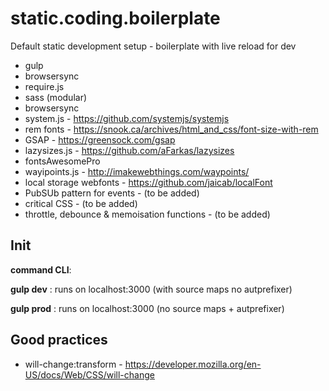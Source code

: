 # static.coding.boilerplate

Default static development setup - boilerplate with live reload for dev 
* gulp
* browsersync
* require.js
* sass (modular)
* browsersync
* system.js - https://github.com/systemjs/systemjs
* rem fonts - https://snook.ca/archives/html_and_css/font-size-with-rem
* GSAP - https://greensock.com/gsap
* lazysizes.js -  https://github.com/aFarkas/lazysizes
* fontsAwesomePro
* wayipoints.js - http://imakewebthings.com/waypoints/
* local storage webfonts - https://github.com/jaicab/localFont
* PubSUb pattern for events - (to be added)
* critical CSS - (to be added)
* throttle, debounce & memoisation functions - (to be added) 


## Init

__command CLI__: 

__gulp dev__ : runs on localhost:3000 (with source maps no autprefixer)

__gulp prod__ :  runs on localhost:3000 (no source maps +  autprefixer)


## Good practices

* will-change:transform  - https://developer.mozilla.org/en-US/docs/Web/CSS/will-change










